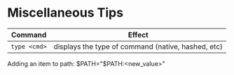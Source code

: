 # Miscellaneous Tips
| Command | Effect |
| ------- | ------ |
| `type <cmd>` | displays the type of command (native, hashed, etc) |


Adding an item to path: $PATH="$PATH:<new_value>"
